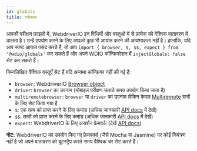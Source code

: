 ```yaml
---
id: globals
title: ग्लोबल्स
---
```


आपकी परीक्षण फ़ाइलों में, WebdriverIO इन विधियों और वस्तुओं में से प्रत्येक को वैश्विक वातावरण में डालता है। उन्हें उपयोग करने के लिए आपको कुछ भी आयात करने की आवश्यकता नहीं है। हालांकि, यदि आप स्पष्ट आयात पसंद करते हैं, तो आप `import { browser, $, $$, expect } from '@wdio/globals'` कर सकते हैं और अपने WDIO कॉन्फिगरेशन में `injectGlobals: false` सेट कर सकते हैं।

निम्नलिखित वैश्विक वस्तुएँ सेट हैं यदि अन्यथा कॉन्फ़िगर नहीं की गई हैं:

- `browser`: WebdriverIO [Browser object](https://webdriver.io/docs/api/browser)
- `driver`: `browser` का उपनाम (मोबाइल परीक्षण चलाते समय उपयोग किया जाता है)
- `multiremotebrowser`: `browser` या `driver` का उपनाम लेकिन केवल [Multiremote](/docs/multiremote) सत्रों के लिए सेट किया गया है
- `$`: एक तत्व को प्राप्त करने के लिए कमांड (अधिक जानकारी [API docs](/docs/api/browser/$) में देखें)
- `$$`: तत्वों को प्राप्त करने के लिए कमांड (अधिक जानकारी [API docs](/docs/api/browser/$$) में देखें)
- `expect`: WebdriverIO के लिए असर्शन फ्रेमवर्क (देखें [API docs](/docs/api/expect-webdriverio))

__नोट:__ WebdriverIO का उपयोग किए गए फ्रेमवर्क्स (जैसे Mocha या Jasmine) पर कोई नियंत्रण नहीं है जो अपने वातावरण को बूटस्ट्रैप करते समय वैश्विक चर सेट करते हैं।